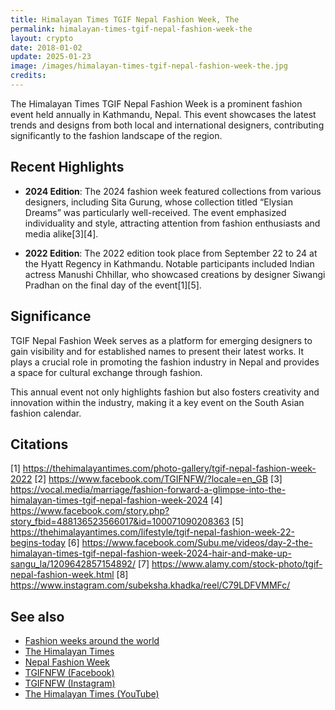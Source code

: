 ```yaml
---
title: Himalayan Times TGIF Nepal Fashion Week, The
permalink: himalayan-times-tgif-nepal-fashion-week-the
layout: crypto
date: 2018-01-02
update: 2025-01-23
image: /images/himalayan-times-tgif-nepal-fashion-week-the.jpg
credits:
---
```


The Himalayan Times TGIF Nepal Fashion Week is a prominent fashion event held annually in Kathmandu, Nepal. This event showcases the latest trends and designs from both local and international designers, contributing significantly to the fashion landscape of the region.

## Recent Highlights

- **2024 Edition**: The 2024 fashion week featured collections from various designers, including Sita Gurung, whose collection titled “Elysian Dreams” was particularly well-received. The event emphasized individuality and style, attracting attention from fashion enthusiasts and media alike[3][4].

- **2022 Edition**: The 2022 edition took place from September 22 to 24 at the Hyatt Regency in Kathmandu. Notable participants included Indian actress Manushi Chhillar, who showcased creations by designer Siwangi Pradhan on the final day of the event[1][5].

## Significance

TGIF Nepal Fashion Week serves as a platform for emerging designers to gain visibility and for established names to present their latest works. It plays a crucial role in promoting the fashion industry in Nepal and provides a space for cultural exchange through fashion.

This annual event not only highlights fashion but also fosters creativity and innovation within the industry, making it a key event on the South Asian fashion calendar.

## Citations

[1] https://thehimalayantimes.com/photo-gallery/tgif-nepal-fashion-week-2022
[2] https://www.facebook.com/TGIFNFW/?locale=en_GB
[3] https://vocal.media/marriage/fashion-forward-a-glimpse-into-the-himalayan-times-tgif-nepal-fashion-week-2024
[4] https://www.facebook.com/story.php?story_fbid=488136523566017&id=100071090208363
[5] https://thehimalayantimes.com/lifestyle/tgif-nepal-fashion-week-22-begins-today
[6] https://www.facebook.com/Subu.me/videos/day-2-the-himalayan-times-tgif-nepal-fashion-week-2024-hair-and-make-up-sangu_la/1209642857154892/
[7] https://www.alamy.com/stock-photo/tgif-nepal-fashion-week.html
[8] https://www.instagram.com/subeksha.khadka/reel/C79LDFVMMFc/

## See also

+ [Fashion weeks around the world](fashion-weeks-around-the-world)
+ [The Himalayan Times](index)
+ [Nepal Fashion Week](index)
+ [TGIFNFW (Facebook)](https://www.facebook.com/pg/TGIFNFW/community/?ref=page_internal)
+ [TGIFNFW (Instagram)](https://www.instagram.com/tgifnfw/)
+ [The Himalayan Times (YouTube)](https://www.youtube.com/user/thehimalayantimes)
